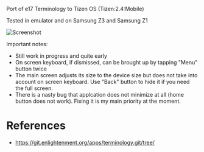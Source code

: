 Port of e17 Terminology to Tizen OS (Tizen:2.4:Mobile)

Tested in emulator and on Samsung Z3 and Samsung Z1

![Screenshot](sctizen2.png?raw=true "Screenshot")

Important notes:

- Still work in progress and quite early
- On screen keyboard, if dismissed, can be brought up by tapping "Menu" button twice
- The main screen adjusts its size to the device size but does not take into account on screen keyboard. Use "Back" button to hide it if you need the full screen.
- There is a nasty bug that applcation does not minimize at all (home button does not work). Fixing it is my main priority at the moment.

References
==========

* https://git.enlightenment.org/apps/terminology.git/tree/
